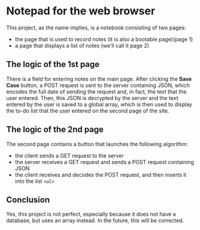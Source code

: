 # Notepad for the web browser

This project, as the name implies, is a notebook consisting of two pages: 
- the page that is used to record notes (it is also a bootable page)(page 1)
- a page that displays a list of notes (we'll call it page 2)

## The logic of the 1st page
There is a field for entering notes on the main page. After clicking the **Save Case** button, a POST request is sent to the server containing JSON, which encodes the full date of sending the request and, in fact, the text that the user entered. Then, this JSON is decrypted by the server and the text entered by the user is saved to a global array, which is then used to display the to-do list that the user entered on the second page of the site. 
## The logic of the 2nd page
The second page contains a button that launches the following algorithm:
- the client sends a GET request to the server
- the server receives a GET request and sends a POST request containing JSON
- the client receives and decodes the POST request, and then inserts it into the list `<ul>`

## Conclusion
Yes, this project is not perfect, especially because it does not have a database, but uses an array instead. In the future, this will be corrected.